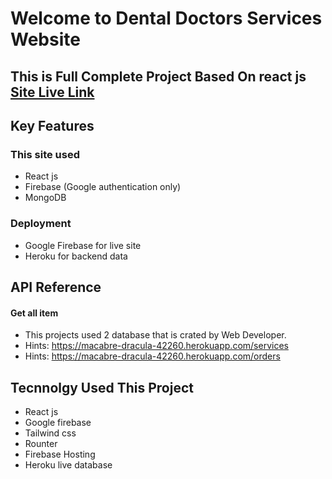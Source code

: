 
# Welcome to Dental Doctors Services Website 

## This is Full Complete Project Based On react js [Site Live Link](https://tourism-travel-assignment.web.app/)

## Key Features

### This site used 
- React js 
- Firebase (Google authentication only)
- MongoDB

### Deployment
- Google Firebase for live site
- Heroku for backend data

  
## API Reference

#### Get all item
- This projects used 2 database that is crated by Web Developer. 
- Hints: https://macabre-dracula-42260.herokuapp.com/services
- Hints: https://macabre-dracula-42260.herokuapp.com/orders

  
## Tecnnolgy Used This Project

- React js
- Google firebase
- Tailwind css
- Rounter
- Firebase Hosting
- Heroku live database